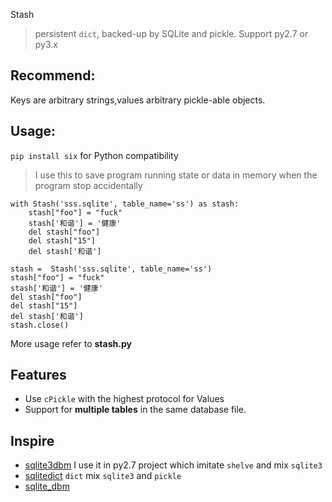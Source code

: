 Stash
>persistent `dict`, backed-up by SQLite and pickle. Support py2.7 or py3.x

## Recommend:
Keys are arbitrary strings,values arbitrary pickle-able objects.

## Usage:
`pip install six` for Python compatibility

> I use this to save program running state or data in memory when the program stop accidentally

```
with Stash('sss.sqlite', table_name='ss') as stash:
    stash["foo"] = "fuck"
    stash['和谐'] = '健康'
    del stash["foo"]
    del stash["15"]
    del stash['和谐']
```

```
stash =  Stash('sss.sqlite', table_name='ss')
stash["foo"] = "fuck"
stash['和谐'] = '健康'
del stash["foo"]
del stash["15"]
del stash['和谐']
stash.close()
```
More usage refer to **stash.py**

## Features
- Use `cPickle` with the highest protocol for Values
- Support for **multiple tables** in the same database file.

## Inspire

- [sqlite3dbm](https://github.com/Yelp/sqlite3dbm) I use it in py2.7 project which imitate `shelve` and mix `sqlite3`
- [sqlitedict](https://github.com/RaRe-Technologies/sqlitedict) `dict` mix `sqlite3` and `pickle`
- [sqlite_dbm](https://github.com/imbolc/sqlite_dbm)

